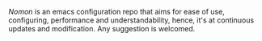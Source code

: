 *Nomon* is an emacs configuration repo that aims for ease of use, configuring, performance and understandability, hence,
it's at continuous updates and modification.
Any suggestion is welcomed.
